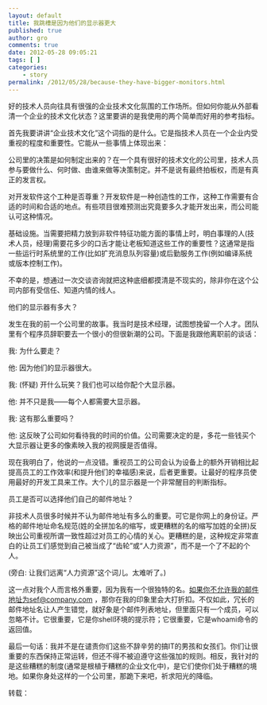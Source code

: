 ```yaml
---
layout: default
title: 我跳槽是因为他们的显示器更大
published: true
author: gro
comments: true
date: 2012-05-28 09:05:21
tags: [ ]
categories:
    - story
permalink: /2012/05/28/because-they-have-bigger-monitors.html
---
```

好的技术人员向往具有很强的企业技术文化氛围的工作场所。但如何你能从外部看清一个企业的技术文化状态？这里要讲的是我使用的两个简单而好用的参考指标。

首先我要讲讲“企业技术文化”这个词指的是什么。它是指技术人员在一个企业内受重视的程度和重要性。它能从一些事情上体现出来：

公司里的决策是如何制定出来的？在一个具有很好的技术文化的公司里，技术人员参与要做什么、何时做、由谁来做等决策制定。并不是说有最终拍板权，而是有真正的发言权。
  
对开发软件这个工种是否尊重？开发软件是一种创造性的工作，这种工作需要有合适的时间和合适的地点。有些项目很难预测出究竟要多久才能开发出来，而公司能认可这种情况。
  
基础设施。当需要把精力放到非软件特征功能方面的事情上时，明白事理的人(技术人员，经理)需要花多少的口舌才能让老板知道这些工作的重要性？这通常是指一些运行时系统里的工作(比如扩充消息队列容量)或后勤服务工作(例如编译系统或版本控制工作)。
  
不幸的是，想通过一次交谈咨询就把这种底细都摸清是不现实的，除非你在这个公司内部有受信任、知道内情的线人。

他们的显示器有多大？

发生在我的前一个公司里的故事。我当时是技术经理，试图想挽留一个人才。团队里有个程序员辞职要去一个很小的但很新潮的公司。下面是我跟他离职前的谈话：

我: 为什么要走？

他: 因为他们的显示器很大。

我: (怀疑) 开什么玩笑？我们也可以给你配个大显示器。

他: 并不只是我——每个人都需要大显示器。

我: 这有那么重要吗？

他: 这反映了公司如何看待我的时间的价值。公司需要决定的是，多花一些钱买个大显示器让更多的像素映入我的视网膜是否值得。

现在我明白了，他说的一点没错。重视员工的公司会认为设备上的额外开销相比起提高员工的工作效率(和提升他们的幸福感)来说，后者更重要。让最好的程序员使用最好的开发工具来工作。大个儿的显示器是一个非常醒目的判断指标。

员工是否可以选择他们自己的邮件地址？

非技术人员很多时候并不认为邮件地址有多么的重要。可它是你网上的身份证。严格的邮件地址命名规范(姓的全拼加名的缩写，或更糟糕的名的缩写加姓的全拼)反映出公司重视所谓一致性超过对员工的心情的关心。更糟糕的是，这种规定非常直白的让员工们感觉到自己被当成了“齿轮”或“人力资源”，而不是一个了不起的个人。

(旁白: 让我们远离“人力资源”这个词儿。太难听了。)

这一点对我个人而言格外重要，因为我有一个很独特的名。如果你不允许我的邮件地址为sef@company.com ，那你在我的印象里会大打折扣。不仅如此，冗长的邮件地址名让人产生错觉，就好象是个邮件列表地址，但里面只有一个成员，可以忽略不计。它很重要，它是你shell环境的提示符；它很重要，它是whoami命令的返回值。

最后一句话：我并不是在谴责你们这些不辞辛劳的搞IT的男孩和女孩们。你们让很重要的东西保持正常运转，但还不得不被迫遵守这些强加的规则。相反，我针对的是这些糟糕的制度(通常是根植于糟糕的企业文化中)，是它们使你们处于糟糕的境地。如果你身处这样的一个公司里，那跪下来吧，祈求阳光的降临。

转载：